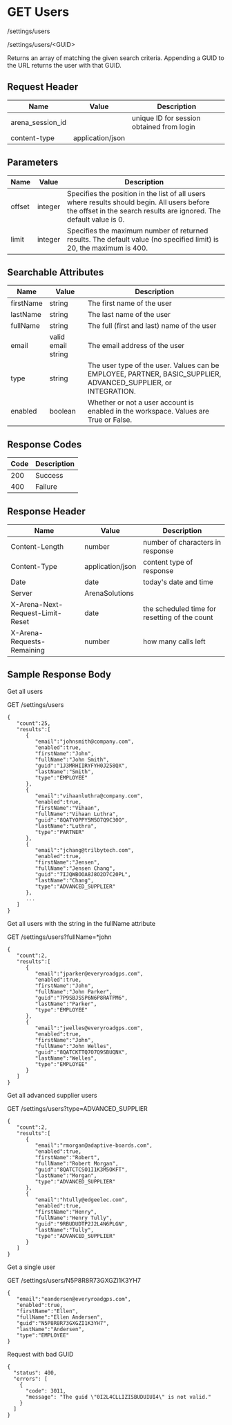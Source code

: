 # GET Users


/settings/users



/settings/users/&lt;GUID&gt;

Returns an array of  matching the given search criteria. Appending a GUID to the URL returns the user with that GUID.

## Request Header

| Name<br> | Value<br> | Description<br> |
|  --- |  --- |  --- | 
| arena_session_id<br> |   | unique ID for session obtained from login<br> |
| content\-type<br> | application/json<br> |   |

## Parameters

| Name<br> | Value<br> | Description<br> |
|  --- |  --- |  --- | 
| offset<br> | integer<br> | Specifies the position in the list of all users where results should begin. All users before the offset in the search results are ignored. The default value is 0.<br> |
| limit<br> | integer<br> | Specifies the maximum number of returned results. The default value \(no specified limit\) is 20, the maximum is 400.<br> |

## Searchable Attributes

| Name<br> | Value<br> | Description<br> |
|  --- |  --- |  --- | 
| firstName<br> | string<br> | The first name of the user<br> |
| lastName<br> | string<br> | The last name of the user<br> |
| fullName<br> | string<br> | The full \(first and last\) name of the user<br> |
| email<br> | valid email string<br> | The email address of the user<br> |
| type<br> | string<br> | The user type of the user. Values can be EMPLOYEE, PARTNER, BASIC_SUPPLIER, ADVANCED_SUPPLIER, or INTEGRATION.<br> |
| enabled<br> | boolean<br> | Whether or not a user account is enabled in the workspace. Values are True or False.<br> |

## Response Codes

| Code<br> | Description<br> |
|  --- |  --- | 
| 200<br> | Success<br> |
| 400<br> | Failure<br> |

## Response Header

| Name<br> | Value<br> | Description<br> |
|  --- |  --- |  --- | 
| Content\-Length<br> | number<br> | number of characters in response<br> |
| Content\-Type<br> | application/json<br> | content type of response<br> |
| Date<br> | date<br> | today's date and time<br> |
| Server<br> | ArenaSolutions<br> |   |
| X\-Arena\-Next\-Request\-Limit\-Reset<br> | date<br> | the scheduled time for resetting of the count<br> |
| X\-Arena\-Requests\-Remaining<br> | number<br> | how many calls left<br> |

## Sample Response Body
Get all users



GET /settings/users

```
{  
   "count":25,
   "results":[  
      {  
         "email":"johnsmith@company.com",
         "enabled":true,
         "firstName":"John",
         "fullName":"John Smith",
         "guid":"1J3MRHIIRYFYH0J258QX",
         "lastName":"Smith",
         "type":"EMPLOYEE"
      },
      {  
         "email":"vihaanluthra@company.com",
         "enabled":true,
         "firstName":"Vihaan",
         "fullName":"Vihaan Luthra",
         "guid":"8QATYOPPY5M5O7Q9C30O",
         "lastName":"Luthra",
         "type":"PARTNER"
      },
      {  
         "email":"jchang@trilbytech.com",
         "enabled":true,
         "firstName":"Jensen",
         "fullName":"Jensen Chang",
         "guid":"7IJQWBOOA8J8O2D7C20PL",
         "lastName":"Chang",
         "type":"ADVANCED_SUPPLIER"
      },
      ...
   ]
}

```
Get all users with the string  in the fullName attribute



GET /settings/users?fullName=\*john

```
{  
   "count":2,
   "results":[  
      {  
         "email":"jparker@everyroadgps.com",
         "enabled":true,
         "firstName":"John",
         "fullName":"John Parker",
         "guid":"7P9SBJSSP6N6P8RATPM6",
         "lastName":"Parker",
         "type":"EMPLOYEE"
      },
      {  
         "email":"jwelles@everyroadgps.com",
         "enabled":true,
         "firstName":"John",
         "fullName":"John Welles",
         "guid":"8QATCKTTQ7O7Q9SBUQNX",
         "lastName":"Welles",
         "type":"EMPLOYEE"
      }
   ]
}
```
Get all advanced supplier users



GET /settings/users?type=ADVANCED_SUPPLIER

```
{  
   "count":2,
   "results":[  
      {  
         "email":"rmorgan@adaptive-boards.com",
         "enabled":true,
         "firstName":"Robert",
         "fullName":"Robert Morgan",
         "guid":"8QATCTCSO1I1K3M5OKFT",
         "lastName":"Morgan",
         "type":"ADVANCED_SUPPLIER"
      },
      {  
         "email":"htully@edgeelec.com",
         "enabled":true,
         "firstName":"Henry",
         "fullName":"Henry Tully",
         "guid":"9RBUDUDTP2J2L4N6PLGN",
         "lastName":"Tully",
         "type":"ADVANCED_SUPPLIER"
      }
   ]
}

```
Get a single user



GET /settings/users/N5P8R8R73GXGZI1K3YH7

```
{  
   "email":"eandersen@everyroadgps.com",
   "enabled":true,
   "firstName":"Ellen",
   "fullName":"Ellen Andersen",
   "guid":"N5P8R8R73GXGZI1K3YH7",
   "lastName":"Andersen",
   "type":"EMPLOYEE"
}
```
Request with bad GUID

```
{
  "status": 400,
  "errors": [
    {
      "code": 3011,
      "message": "The guid \"0I2L4CLLIZISBUDUIUI4\" is not valid."
    }
  ]
}
```
